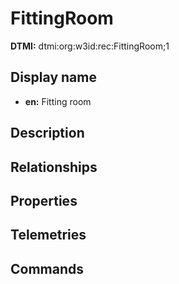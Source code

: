 # FittingRoom
**DTMI:** dtmi:org:w3id:rec:FittingRoom;1
## Display name
- **en:** Fitting room
## Description
## Relationships
## Properties
## Telemetries
## Commands

